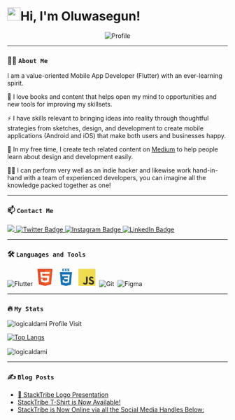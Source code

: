 <div align="left">
<h1>
  <img src="https://media.giphy.com/media/hvRJCLFzcasrR4ia7z/giphy.gif" width="30px" height="30px"/>Hi, I'm Oluwasegun!
</h1>
</div>

<div align="center">
  
  ![Profile](https://github.com/engrshege/engrshege/blob/main/images/logicaldami_mobile_app_developer.gif)

</div>

---

### :man_technologist: `About Me`

I am a value-oriented Mobile App Developer (Flutter) with an ever-learning spirit. <br>

📖 I love books and content that helps open my mind to opportunities and new tools for improving my skillsets. 

:zap: I have skills relevant to bringing ideas into reality through thoughtful strategies from sketches, design, and development to create mobile applications (Android and iOS) that make both users and businesses happy. 

:seedling: In my free time, I create tech related content on <a href="https://medium.com/@logicaldami">Medium</a> to help people learn about design and development easily.

💪🏽 I can perform very well as an indie hacker and likewise work hand-in-hand with a team of experienced developers, you can imagine all the knowledge packed together as one!

---

### :mailbox: `Contact Me`

<div id="badges" align="left">

  <a href="mailto: logicaldami@gmail.com"> 
    <img src="https://img.shields.io/badge/Gmail-red?style=for-the-badge&logo=gmail&logoColor=white">
  </a>
  <a href="https://x.com/intent/follow?screen_name=logicaldami">
    <img src="https://img.shields.io/badge/Twitter-blue?style=for-the-badge&logo=twitter&logoColor=white" alt="Twitter Badge"/>
  </a>
  <a href="https://instagram.com/logicaldami">
    <img src="https://img.shields.io/badge/Instagram-red?style=for-the-badge&logo=instagram&logoColor=white" alt="Instagram Badge"/>
  </a>
  <a href="https://linkedin.com/in/logicaldami">
    <img src="https://img.shields.io/badge/LinkedIn-blue?style=for-the-badge&logo=linkedin&logoColor=white" alt="LinkedIn Badge"/>
  </a>

</div>

---

### :hammer_and_wrench: `Languages and Tools`

<div>
  <img src="https://cdn.jsdelivr.net/gh/devicons/devicon@latest/icons/flutter/flutter-original.svg" title="Flutter" alt="Flutter" width="40" height="40"/>&nbsp;
  <img src="https://github.com/devicons/devicon/blob/master/icons/html5/html5-original.svg" title="HTML5" alt="HTML" width="40" height="40"/>&nbsp;
  <img src="https://github.com/devicons/devicon/blob/master/icons/css3/css3-plain-wordmark.svg"  title="CSS3" alt="CSS" width="40" height="40"/>&nbsp;
  <img src="https://github.com/devicons/devicon/blob/master/icons/javascript/javascript-original.svg" title="JavaScript" alt="JavaScript" width="40" height="40"/>&nbsp;
  <img src="https://cdn.jsdelivr.net/gh/devicons/devicon@latest/icons/git/git-plain-wordmark.svg" title="Git" alt="Git" width="40" height="40"/>&nbsp;
  <img src="https://cdn.jsdelivr.net/gh/devicons/devicon@latest/icons/figma/figma-original.svg" title="Figma" alt="Figma" width="40" height="40"/>
</div>

---

### :fire: `My Stats`

<div align="left">

<img src="https://komarev.com/ghpvc/?username=logicaldami&style=flat-square&color=blue" alt="logicaldami Profile Visit"/>

[![Top Langs](https://github-readme-stats.vercel.app/api/top-langs/?username=logicaldami&layout=compact&theme=vision-friendly-dark)](https://github.com/anuraghazra/github-readme-stats)

<p><img align="center" src="https://github-readme-stats.vercel.app/api?username=logicaldami&show_icons=true&locale=en&theme=vision-friendly-dark" alt="logicaldami" width="410"/></p>

</div>

---

### :writing_hand: `Blog Posts`

<!-- BLOG-POST-LIST:START -->
- [🚩 StackTribe Logo Presentation](https://dev.to/engrshege/stacktribe-logo-presentation-5hfe)
- [StackTribe T-Shirt is Now Available!](https://dev.to/engrshege/stacktribe-t-shirt-is-now-available-5378)
- [StackTribe is Now Online via all the Social Media Handles Below:](https://dev.to/engrshege/stacktribe-is-now-online-via-all-the-social-media-handles-below-oh8)
<!-- BLOG-POST-LIST:END -->

